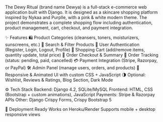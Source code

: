 The Dewy Ritual (brand name Dewya) is a full-stack e-commerce web application built with Django.
It is designed as a skincare shopping platform inspired by Nykaa and Purplle, with a pink & white modern theme.
The project demonstrates a complete shopping flow including authentication, product management, cart, checkout, and payment integration.

✨ Features
 🛍 Product Categories (cleansers, toners, moisturizers, sunscreens, etc.)
 🔎 Search & Filter Products
 👤 User Authentication (Register, Login, Logout, Profile)
 🛒 Shopping Cart (add/remove items, quantity update, total price)
 🧾 Order Checkout & Summary
 🚚 Order Tracking (status: pending, paid, cancelled)
 💳 Payment Integration (Stripe, Razorpay, or PayPal)
 🛠 Admin Panel (manage users, orders, and products)
 📱 Responsive & Animated UI with custom CSS + JavaScript
 🌗 Optional: Wishlist, Reviews & Ratings, Blog Section, Dark Mode

⚙️ Tech Stack
 Backend: Django 4.2, SQLite/MySQL
 Frontend: HTML, CSS (Bootstrap + custom animations), JavaScript
 Payments: Stripe & Razorpay APIs
 Other: Django Crispy Forms, Crispy Bootstrap 5

🚀 Deployment Ready
 Works on Heroku/Render
 Supports mobile + desktop responsive views
